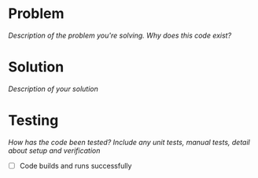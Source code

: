 # Problem #

_Description of the problem you're solving. Why does this code exist?_

# Solution #

_Description of your solution_

# Testing #

_How has the code been tested? Include any unit tests, manual tests, detail about setup and verification_

- [ ] Code builds and runs successfully